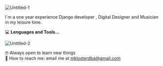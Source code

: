 ![Untitled-1](https://user-images.githubusercontent.com/21125171/115977817-c0c4f780-a551-11eb-804c-d447c614433f.png)


I´m a one year experience Django developer , Digital Designer and Musician in my leisure time.<br>



:computer:  **Lenguages and Tools...**

![Untitled-2](https://user-images.githubusercontent.com/21125171/115978369-25358600-a555-11eb-8d02-c05fc8844516.png)



:nerd_face: Always open to learn new things <br>
:lemon: How to reach me: email me at mklosterdba@gmail.com
